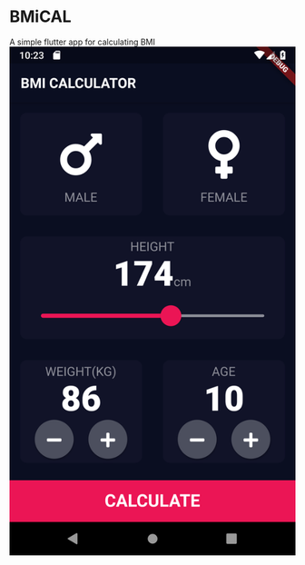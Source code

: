 # BMiCAL
A simple flutter app for calculating BMI
<img src="image/first.png">
<imag src="image/result.png">
